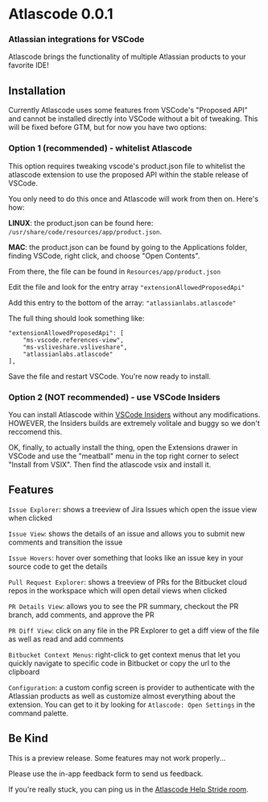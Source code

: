 # Atlascode 0.0.1
### Atlassian integrations for VSCode
Atlascode brings the functionality of multiple Atlassian products to your favorite IDE!

## Installation
Currently Atlascode uses some features from VSCode's "Proposed API" and cannot be installed directly into VSCode without a bit of tweaking.
This will be fixed before GTM, but for now you have two options:

### Option 1 (recommended) - whitelist Atlascode
This option requires tweaking vscode's product.json file to whitelist the atlascode extension to use the proposed API within the stable release of VSCode.

You only need to do this once and Atlascode will work from then on. Here's how:

**LINUX**:
the product.json can be found here: `/usr/share/code/resources/app/product.json`.

**MAC**:
the product.json can be found by going to the Applications folder, finding VSCode, right click, and choose "Open Contents".

From there, the file can be found in `Resources/app/product.json`

Edit the file and look for the entry array `"extensionAllowedProposedApi"`

Add this entry to the bottom of the array: `"atlassianlabs.atlascode"`

The full thing should look something like:
```
"extensionAllowedProposedApi": [
    "ms-vscode.references-view",
    "ms-vsliveshare.vsliveshare",
    "atlassianlabs.atlascode"
],
```

Save the file and restart VSCode. You're now ready to install.

### Option 2 (NOT recommended) - use VSCode Insiders
You can install Atlascode within [VSCode Insiders](https://code.visualstudio.com/insiders) without any modifications. HOWEVER, the Insiders builds are extremely volitale and buggy so we don't reccomend this.

OK, finally, to actually install the thing, open the Extensions drawer in VSCode and use the "meatball" menu in the top right corner to select "Install from VSIX".  Then find the atlascode vsix and install it.

## Features

`Issue Explorer`: shows a treeview of Jira Issues which open the issue view when clicked

`Issue View`: shows the details of an issue and allows you to submit new comments and transition the issue

`Issue Hovers`: hover over something that looks like an issue key in your source code to get the details

`Pull Request Explorer`: shows a treeview of PRs for the Bitbucket cloud repos in the workspace which will open detail views when clicked

`PR Details View`: allows you to see the PR summary, checkout the PR branch, add comments, and approve the PR

`PR Diff View`: click on any file in the PR Explorer to get a diff view of the file as well as read and add comments

`Bitbucket Context Menus`: right-click to get context menus that let you quickly navigate to specific code in Bitbucket or copy the url to the clipboard

`Configuration`: a custom config screen is provider to authenticate with the Atlassian products as well as customize almost everything about the extension. You can get to it by looking for `Atlascode: Open Settings` in the command palette.


## Be Kind

This is a preview release. Some features may not work properly...

Please use the in-app feedback form to send us feedback.

If you're really stuck, you can ping us in the [Atlascode Help Stride room](https://applink.atlassian.com/stride/a436116f-02ce-4520-8fbb-7301462a1674/chat/20317f63-2ed0-40d2-86b2-7611fa9b0035).


